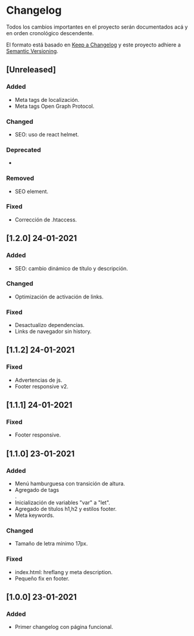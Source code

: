 # Changelog
Todos los cambios importantes en el proyecto serán documentados acá y en orden cronológico descendente.

El formato está basado en [Keep a Changelog]( https://keepachangelog.com/es-ES/1.0.0/ )
y este proyecto adhiere a [Semantic Versioning]( https://semver.org/spec/v2.0.0.html ).

## [Unreleased]
### Added
- Meta tags de localización.
- Meta tags Open Graph Protocol.

### Changed
- SEO: uso de react helmet.

### Deprecated
-

### Removed
- SEO element.

### Fixed
- Corrección de .htaccess.

## [1.2.0] 24-01-2021
### Added
- SEO: cambio dinámico de título y descripción.

### Changed
- Optimización de activación de links.

### Fixed
- Desactualizo dependencias.
- Links de navegador sin history.

## [1.1.2] 24-01-2021
### Fixed
- Advertencias de js.
- Footer responsive v2.

## [1.1.1] 24-01-2021
### Fixed
- Footer responsive.

## [1.1.0] 23-01-2021
### Added
- Menú hamburguesa con transición de altura.
- Agregado de tags <article>.
- Inicialización de variables "var" a "let".
- Agregado de títulos h1,h2 y estilos footer.
- Meta keywords.

### Changed
- Tamaño de letra mínimo 17px.

### Fixed
- index.html: hreflang y meta description.
- Pequeño fix en footer.

## [1.0.0] 23-01-2021
### Added
- Primer changelog con página funcional.